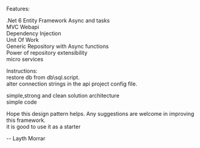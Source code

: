 Features:

.Net  6
Entity Framework 
Async and tasks  
MVC Webapi  
Dependency Injection   
Unit Of Work  
Generic Repository with Async functions  
Power of repository extensibility  
micro services  
  
Instructions:  
restore db from db\sql.script.  
alter connection strings in the api project  config file.  

simple,strong and clean solution architecture  
simple code   

Hope this design pattern helps. Any suggestions are welcome in improving this framework.  
it is good to use it as a starter   

-- Layth Morrar  
